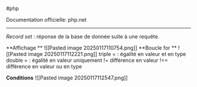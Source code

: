#php 

Documentation officielle: php.net

---
*Record set* : réponse de la base de donnée suite à une requête.

**Affichage **
![[Pasted image 20250117110754.png]]
**Boucle for **
![[Pasted image 20250117112221.png]]
triple = : égalité en valeur et en type
double = : égalité en valeur uniquement
!= différence en valeur
!== différence en valeur ou en type

**Conditions**
![[Pasted image 20250117112547.png]]
